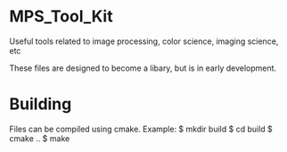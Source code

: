 # MPS_Tool_Kit
Useful tools related to image processing, color science, imaging science, etc

These files are designed to become a libary, but is in early development.

# Building
Files can be compiled using cmake. Example:
  $ mkdir build
  $ cd build
  $ cmake ..
  $ make
